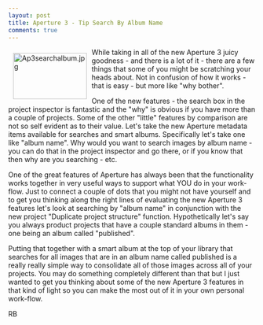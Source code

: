 ```yaml
---
layout: post
title: Aperture 3 - Tip Search By Album Name
comments: true
---
```

<a rel="lightbox" href="/wp-content/uploads/2010/02/Ap3searchalbum.jpg"><img title="Ap3searchalbum.jpg" src="/wp-content/uploads/2010/02/.thumbs/.Ap3searchalbum.jpg" border="0" alt="Ap3searchalbum.jpg" hspace="10" vspace="10" width="150" height="94" align="left" /></a>While taking in all of the new Aperture 3 juicy goodness - and there is a lot of it - there are a few things that some of you might be scratching your heads about. Not in confusion of how it works - that is easy - but more like "why bother".

One of the new features - the search box in the project inspector is fantastic and the "why" is obvious if you have more than a couple of projects. Some of the other "little" features by comparison are not so self evident as to their value. Let's take the new Aperture metadata items available for searches and smart albums. Specifically let's take one like "album name". Why would you want to search images by album name - you can do that in the project inspector and go there, or if you know that then why are you searching - etc.

One of the great features of Aperture has always been that the functionality works together in very useful ways to support what YOU do in your work-flow. Just to connect a couple of dots that you might not have yourself and to get you thinking along the right lines of evaluating the new Aperture 3 features let's look at searching by "album name" in conjunction with the new project "Duplicate project structure" function. Hypothetically let's say you always product projects that have a couple standard albums in them - one being an album called "published".

Putting that together with a smart album at the top of your library that searches for all images that are in an album name called published is a really really simple way to consolidate all of those images across all of your projects. You may do something completely different than that but I just wanted to get you thinking about some of the new Aperture 3 features in that kind of light so you can make the most out of it in your own personal work-flow.

RB